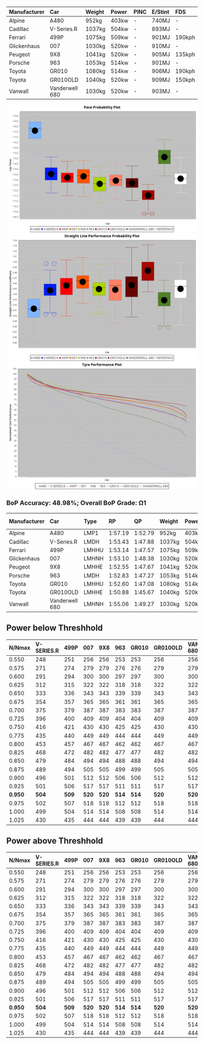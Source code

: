 | Manufacturer | Car            | Weight | Power | PINC    | E/Stint | FDS     |
|:-|:-|:-|:-|:-|:-|:-|
| Alpine       | A480           | 952kg  | 403kw |    -    | 740MJ   |    -    |
| Cadillac     | V-Series.R     | 1037kg | 504kw |    -    | 893MJ   |    -    |
| Ferrari      | 499P           | 1075kg | 509kw |    -    | 901MJ   | 190kph  |
| Glickenhaus  | 007            | 1030kg | 520kw |    -    | 910MJ   |    -    |
| Peugeot      | 9X8            | 1041kg | 520kw |    -    | 905MJ   | 135kph  |
| Porsche      | 963            | 1053kg | 514kw |    -    | 901MJ   |    -    |
| Toyota       | GR010          | 1080kg | 514kw |    -    | 906MJ   | 190kph  |
| Toyota       | GR010OLD       | 1040kg | 520kw |    -    | 909MJ   | 150kph  |
| Vanwall      | Vanderwell 680 | 1030kg | 520kw |    -    | 903MJ   |    -    |

![PACECHART](./IMG/OFFICIAL.png)
![STRAIGHTLINEPERFORMANCECHART](./IMG/OFFICIAL_sp.png)
![TYREPERFORMANCECHART](./IMG/OFFICIAL_tw.png)

### BoP Accuracy: 48.98%; Overall BoP Grade: Ω1
| Manufacturer | Car            | Type  | RP      | QP      | Weight | Power¹ | Threshhold | PINC    | Power² | E/Stint | AVG Vmax  | FDS     | RDLC | L/Stint | BOP-Grade | Model Accuracy | Model Points | Match%  |
|:-|:-|:-|:-|:-|:-|:-|:-|:-|:-|:-|:-|:-|:-|:-|:-|:-|:-|:-|
| Alpine       | A480           | LMP1  | 1:57.19 | 1:52.79 |  952kg | 403kw  | 0.0kph     |    -    | 403kw  |  740MJ  | 268.10kph |    -    | 0.97 | 33      | +Ω2       | 60.26%         | 849          | -61.57% |
| Cadillac     | V-Series.R     | LMDH  | 1:53.43 | 1:47.88 | 1037kg | 504kw  | 0.0kph     |    -    | 504kw  |  893MJ  | 277.80kph |    -    | 1.02 | 35      | +A2       | 98.95%         | 2271         | 93.08%  |
| Ferrari      | 499P           | LMHHU | 1:53.14 | 1:47.57 | 1075kg | 509kw  | 0.0kph     |    -    | 509kw  |  901MJ  | 278.25kph | 190kph  | 1.02 | 35      | -B1       | 99.93%         | 2718         | 86.65%  |
| Glickenhaus  | 007            | LMHNH | 1:53.10 | 1:48.38 | 1030kg | 520kw  | 0.0kph     |    -    | 520kw  |  910MJ  | 282.56kph |    -    | 0.96 | 35      | -B1       | 96.34%         | 1634         | 88.89%  |
| Peugeot      | 9X8            | LMHHE | 1:52.55 | 1:47.67 | 1041kg | 520kw  | 0.0kph     |    -    | 520kw  |  905MJ  | 279.27kph | 135kph  | 1.02 | 35      | -D1       | 88.68%         | 2617         | 68.62%  |
| Porsche      | 963            | LMDH  | 1:52.83 | 1:47.27 | 1053kg | 514kw  | 0.0kph     |    -    | 514kw  |  901MJ  | 278.67kph |    -    | 1.00 | 35      | -C1       | 99.98%         | 6168         | 75.14%  |
| Toyota       | GR010          | LMHHU | 1:52.60 | 1:47.08 | 1080kg | 514kw  | 0.0kph     |    -    | 514kw  |  906MJ  | 278.64kph | 190kph  | 1.01 | 35      | -D1       | 98.53%         | 3557         | 67.07%  |
| Toyota       | GR010OLD       | LMHHE | 1:50.88 | 1:45.67 | 1040kg | 520kw  | 0.0kph     |    -    | 520kw  |  909MJ  | 285.03kph | 150kph  | 1.05 | 35      | -Ω2       | 92.01%         | 1427         | -4.67%  |
| Vanwall      | Vanderwell 680 | LMHNH | 1:55.06 | 1:49.27 | 1030kg | 520kw  | 0.0kph     |    -    | 520kw  |  903MJ  | 276.76kph |    -    | 1.01 | 35      | +Ω1       | 94.62%         | 633          | 27.60%  |

## Power below Threshhold
| N/Nmax    | V-SERIES.R | 499P    | 007     | 9X8     | 963     | GR010   | GR010OLD | VANDERWELL 680 | ​     | RPM      | A480    |
|:-|:-|:-|:-|:-|:-|:-|:-|:-|:-|:-|:-|
|  0.550    |  248       |  251    |  256    |  256    |  253    |  253    |  256     |  256           |  ​    |   --     |   -     |
|  0.575    |  271       |  274    |  279    |  279    |  276    |  276    |  279     |  279           |  ​    |   --     |   -     |
|  0.600    |  291       |  294    |  300    |  300    |  297    |  297    |  300     |  300           |  ​    |   --     |   -     |
|  0.625    |  312       |  315    |  322    |  322    |  318    |  318    |  322     |  322           |  ​    |   --     |   -     |
|  0.650    |  333       |  336    |  343    |  343    |  339    |  339    |  343     |  343           |  ​    |   --     |   -     |
|  0.675    |  354       |  357    |  365    |  365    |  361    |  361    |  365     |  365           |  ​    |   --     |   -     |
|  0.700    |  375       |  379    |  387    |  387    |  383    |  383    |  387     |  387           |  ​    |   --     |   -     |
|  0.725    |  396       |  400    |  409    |  409    |  404    |  404    |  409     |  409           |  ​    |   --     |   -     |
|  0.750    |  416       |  421    |  430    |  430    |  425    |  425    |  430     |  430           |  ​    |   --     |   -     |
|  0.775    |  435       |  440    |  449    |  449    |  444    |  444    |  449     |  449           |  ​    |  5000    |  237    |
|  0.800    |  453       |  457    |  467    |  467    |  462    |  462    |  467     |  467           |  ​    |  5500    |  279    |
|  0.825    |  468       |  472    |  482    |  482    |  477    |  477    |  482     |  482           |  ​    |  6000    |  312    |
|  0.850    |  479       |  484    |  494    |  494    |  488    |  488    |  494     |  494           |  ​    |  6500    |  353    |
|  0.875    |  489       |  494    |  505    |  505    |  499    |  499    |  505     |  505           |  ​    |  7000    |  394    |
|  0.900    |  496       |  501    |  512    |  512    |  506    |  506    |  512     |  512           |  ​    |  7500    |  404    |
|  0.925    |  501       |  506    |  517    |  517    |  511    |  511    |  517     |  517           |  ​    |  8000    |  400    |
| **0.950** | **504**    | **509** | **520** | **520** | **514** | **514** | **520**  | **520**        | **​** | **8500** | **403** |
|  0.975    |  502       |  507    |  518    |  518    |  512    |  512    |  518     |  518           |  ​    |  9000    |  202    |
|  1.000    |  499       |  504    |  514    |  514    |  508    |  508    |  514     |  514           |  ​    |   --     |   -     |
|  1.025    |  430       |  435    |  444    |  444    |  439    |  439    |  444     |  444           |  ​    |   --     |   -     |

## Power above Threshhold
| N/Nmax    | V-SERIES.R | 499P    | 007     | 9X8     | 963     | GR010   | GR010OLD | VANDERWELL 680 | ​     | RPM      | A480    |
|:-|:-|:-|:-|:-|:-|:-|:-|:-|:-|:-|:-|
|  0.550    |  248       |  251    |  256    |  256    |  253    |  253    |  256     |  256           |  ​    |   --     |   -     |
|  0.575    |  271       |  274    |  279    |  279    |  276    |  276    |  279     |  279           |  ​    |   --     |   -     |
|  0.600    |  291       |  294    |  300    |  300    |  297    |  297    |  300     |  300           |  ​    |   --     |   -     |
|  0.625    |  312       |  315    |  322    |  322    |  318    |  318    |  322     |  322           |  ​    |   --     |   -     |
|  0.650    |  333       |  336    |  343    |  343    |  339    |  339    |  343     |  343           |  ​    |   --     |   -     |
|  0.675    |  354       |  357    |  365    |  365    |  361    |  361    |  365     |  365           |  ​    |   --     |   -     |
|  0.700    |  375       |  379    |  387    |  387    |  383    |  383    |  387     |  387           |  ​    |   --     |   -     |
|  0.725    |  396       |  400    |  409    |  409    |  404    |  404    |  409     |  409           |  ​    |   --     |   -     |
|  0.750    |  416       |  421    |  430    |  430    |  425    |  425    |  430     |  430           |  ​    |   --     |   -     |
|  0.775    |  435       |  440    |  449    |  449    |  444    |  444    |  449     |  449           |  ​    |  5000    |  237    |
|  0.800    |  453       |  457    |  467    |  467    |  462    |  462    |  467     |  467           |  ​    |  5500    |  279    |
|  0.825    |  468       |  472    |  482    |  482    |  477    |  477    |  482     |  482           |  ​    |  6000    |  312    |
|  0.850    |  479       |  484    |  494    |  494    |  488    |  488    |  494     |  494           |  ​    |  6500    |  353    |
|  0.875    |  489       |  494    |  505    |  505    |  499    |  499    |  505     |  505           |  ​    |  7000    |  394    |
|  0.900    |  496       |  501    |  512    |  512    |  506    |  506    |  512     |  512           |  ​    |  7500    |  404    |
|  0.925    |  501       |  506    |  517    |  517    |  511    |  511    |  517     |  517           |  ​    |  8000    |  400    |
| **0.950** | **504**    | **509** | **520** | **520** | **514** | **514** | **520**  | **520**        | **​** | **8500** | **403** |
|  0.975    |  502       |  507    |  518    |  518    |  512    |  512    |  518     |  518           |  ​    |  9000    |  202    |
|  1.000    |  499       |  504    |  514    |  514    |  508    |  508    |  514     |  514           |  ​    |   --     |   -     |
|  1.025    |  430       |  435    |  444    |  444    |  439    |  439    |  444     |  444           |  ​    |   --     |   -     |
